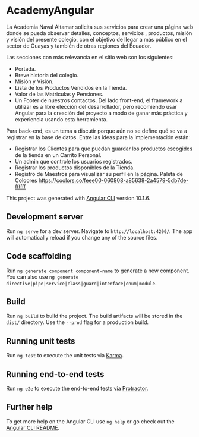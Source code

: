 # AcademyAngular

La Academia Naval Altamar solicita sus servicios para crear una página web donde se pueda observar detalles, conceptos, servicios , productos, misión y visión del presente colegio, con el objetivo de llegar a más público en el sector de Guayas y también de otras regiones del Ecuador.

Las secciones con más relevancia en el sitio web son los siguientes:

* Portada.
* Breve historia del colegio.
* Misión y Visión.
* Lista de los Productos Vendidos en la Tienda.
* Valor de las Matriculas y Pensiones.
* Un Footer de nuestros contactos.
Del lado front-end, el framework a utilizar es a libre elección del desarrollador, pero recomiendo usar Angular para la creación del proyecto a modo de ganar más práctica y experiencia usando esta herramienta.

Para back-end, es un tema a discutir porque aún no se define qué se va a registrar en la base de datos. Entre las ideas para la implementación están:

* Registrar los Clientes para que puedan guardar los productos escogidos de la tienda en un Carrito Personal.
* Un admin que controle los usuarios registrados.
* Registrar los productos disponibles de la Tienda.
* Registro de Maestros para visualizar su perfil en la página.
Paleta de Coloores https://coolors.co/feee00-060808-a85638-2a4579-5db7de-ffffff


This project was generated with [Angular CLI](https://github.com/angular/angular-cli) version 10.1.6.

## Development server

Run `ng serve` for a dev server. Navigate to `http://localhost:4200/`. The app will automatically reload if you change any of the source files.

## Code scaffolding

Run `ng generate component component-name` to generate a new component. You can also use `ng generate directive|pipe|service|class|guard|interface|enum|module`.

## Build

Run `ng build` to build the project. The build artifacts will be stored in the `dist/` directory. Use the `--prod` flag for a production build.

## Running unit tests

Run `ng test` to execute the unit tests via [Karma](https://karma-runner.github.io).

## Running end-to-end tests

Run `ng e2e` to execute the end-to-end tests via [Protractor](http://www.protractortest.org/).

## Further help

To get more help on the Angular CLI use `ng help` or go check out the [Angular CLI README](https://github.com/angular/angular-cli/blob/master/README.md).
